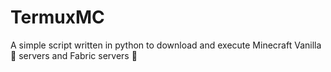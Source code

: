 # TermuxMC
A simple script written in python to download and execute Minecraft Vanilla 🧨 servers and Fabric servers 🎇

